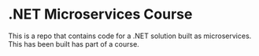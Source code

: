# .NET Microservices Course
This is a repo that contains code for a .NET solution built as microservices. This has been built has part of a course. 